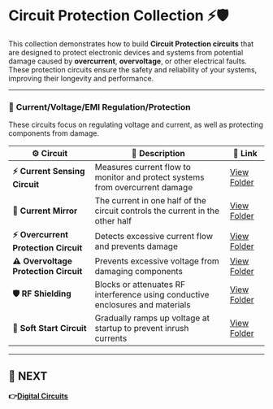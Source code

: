 # Circuit Protection Collection ⚡🛡️

This collection demonstrates how to build **Circuit Protection circuits** that are designed to protect electronic devices and systems from potential damage caused by **overcurrent**, **overvoltage**, or other electrical faults. These protection circuits ensure the safety and reliability of your systems, improving their longevity and performance.

---

### 🔹 **Current/Voltage/EMI Regulation/Protection**  
These circuits focus on regulating voltage and current, as well as protecting components from damage.

| ⚙️ Circuit                          | 📜 Description                                                                 | 🔗 Link                                              |
|-------------------------------------|--------------------------------------------------------------------------------|-----------------------------------------------------|
| **⚡ Current Sensing Circuit**       | Measures current flow to monitor and protect systems from overcurrent damage   | [View Folder](./Current_Sensing)                   |
| **🔄 Current Mirror**               | The current in one half of the circuit controls the current in the other half  | [View Folder](./Current_mirror/)                   |
 |**⚡ Overcurrent Protection Circuit**| Detects excessive current flow and prevents damage                             | [View Folder](./Overcurrent)                       |
| **⚠️ Overvoltage Protection Circuit**| Prevents excessive voltage from damaging components                            | [View Folder](./Overvoltage)                       |
| **🛡️ RF Shielding**     | Blocks or attenuates RF interference using conductive enclosures and materials  | [View Folder](./RF_Shielding)               |
| **🌅 Soft Start Circuit**           | Gradually ramps up voltage at startup to prevent inrush currents               | [View Folder](./Soft_Start)                        |


---

## 🔹 NEXT  
**👉[Digital Circuits](../../Digital_Circuit)**
